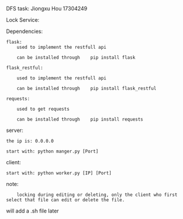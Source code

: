 DFS task:
Jiongxu Hou 17304249

Lock Service:

Dependencies:
		
	flask:
		used to implement the restfull api
		
		can be installed through	pip install flask
		
	flask_restful:
	
		used to implement the restfull api
		
		can be installed through	pip install flask_restful
		
	requests:
	
		used to get requests
		
		can be installed through	pip install requests


server:

	the ip is: 0.0.0.0
	
	start with:	python manger.py [Port]
	
		
		
client:
	
	start with:	python worker.py [IP] [Port]
	
note:
    
        locking during editing or deleting, only the client who first select that file can edit or delete the file.
	
will add a .sh file later


